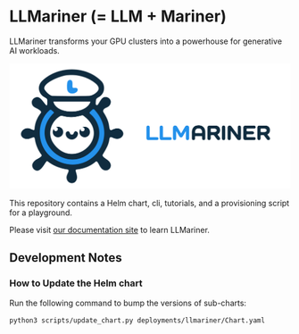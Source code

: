 # LLMariner (= LLM + Mariner)

LLMariner transforms your GPU clusters into a powerhouse for generative AI workloads.

![alt text](https://github.com/llmariner/.github/blob/main/images/logo.png?raw=true)

This repository contains a Helm chart, cli, tutorials, and a provisioning script for a playground.

Please visit [our documentation site](https://llmariner.readthedocs.io/) to learn LLMariner.

## Development Notes

### How to Update the Helm chart

Run the following command to bump the versions of sub-charts:

```console
python3 scripts/update_chart.py deployments/llmariner/Chart.yaml
```
